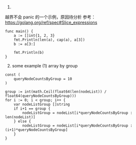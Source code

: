1.
越界不会 panic 的一个示例，原因待分析
参考：https://golang.org/ref/spec#Slice_expressions


```
func main() {
	a := []int{1, 2, 3}
	fmt.Println(len(a), cap(a), a[3])
	b := a[3:]

	fmt.Println(b)
}
```


2. some example 
(1) array by group 
```
const (
    queryNodeCountsByGroup = 10
)

group := int(math.Ceil(float64(len(nodeList)) / float64(queryNodeCountsByGroup)))
for i := 0; i < group; i++ {
    var nodeListGroup []string
    if i+1 == group {
        nodeListGroup = nodeList[i*queryNodeCountsByGroup : len(nodeList)]
    } else {
        nodeListGroup = nodeList[i*queryNodeCountsByGroup : (i+1)*queryNodeCountsByGroup]
    } 
}
```




